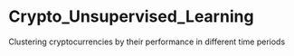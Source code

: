 # Crypto_Unsupervised_Learning
Clustering cryptocurrencies by their performance in different time periods

